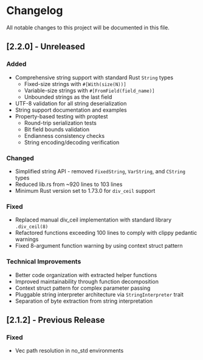 # Changelog

All notable changes to this project will be documented in this file.

## [2.2.0] - Unreleased

### Added
- Comprehensive string support with standard Rust `String` types
  - Fixed-size strings with `#[With(size(N))]`
  - Variable-size strings with `#[FromField(field_name)]`
  - Unbounded strings as the last field
- UTF-8 validation for all string deserialization
- String support documentation and examples
- Property-based testing with proptest
  - Round-trip serialization tests
  - Bit field bounds validation
  - Endianness consistency checks
  - String encoding/decoding verification

### Changed
- Simplified string API - removed `FixedString`, `VarString`, and `CString` types
- Reduced lib.rs from ~920 lines to 103 lines
- Minimum Rust version set to 1.73.0 for `div_ceil` support

### Fixed
- Replaced manual div_ceil implementation with standard library `.div_ceil(8)`
- Refactored functions exceeding 100 lines to comply with clippy pedantic warnings
- Fixed 8-argument function warning by using context struct pattern

### Technical Improvements
- Better code organization with extracted helper functions
- Improved maintainability through function decomposition
- Context struct pattern for complex parameter passing
- Pluggable string interpreter architecture via `StringInterpreter` trait
- Separation of byte extraction from string interpretation

## [2.1.2] - Previous Release

### Fixed
- Vec path resolution in no_std environments
